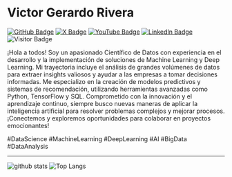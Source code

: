 # Victor Gerardo Rivera

[![GitHub Badge](https://img.shields.io/github/followers/VicGerardoPR?style=social)]((https://github.com/VicGerardoPR))
[![X Badge](https://img.shields.io/badge/My-X-1DA1F2?logo=x&logoColor=white)](https://x.com/vicgerardo_)
[![YouTube Badge](https://img.shields.io/badge/My-YouTube-red)](https://www.youtube.com/channel/UCTeEhApKelJQ7Gn2rhAqKXA)
[![LinkedIn Badge](https://img.shields.io/badge/My-LinkedIn-blue)]((https://www.linkedin.com/in/victorgerardo/))
![Visitor Badge](https://komarev.com/ghpvc/?username=VicGerardoPR)

¡Hola a todos! Soy un apasionado Científico de Datos con experiencia en el desarrollo y la implementación de soluciones de Machine Learning y Deep Learning. Mi trayectoria incluye el análisis de grandes volúmenes de datos para extraer insights valiosos y ayudar a las empresas a tomar decisiones informadas. Me especializo en la creación de modelos predictivos y sistemas de recomendación, utilizando herramientas avanzadas como Python, TensorFlow y SQL. Comprometido con la innovación y el aprendizaje continuo, siempre busco nuevas maneras de aplicar la inteligencia artificial para resolver problemas complejos y mejorar procesos. ¡Conectemos y exploremos oportunidades para colaborar en proyectos emocionantes!

#DataScience #MachineLearning #DeepLearning #AI #BigData #DataAnalysis

---

![github stats](https://github-readme-stats-sigma-five.vercel.app/api?username=VicGerardoPR&show_icons=true)
![Top Langs](https://github-readme-stats-sigma-five.vercel.app/api/top-langs/?username=VicGerardoPR&langs_count=3&hide=javascript,go,html,css,tex)
